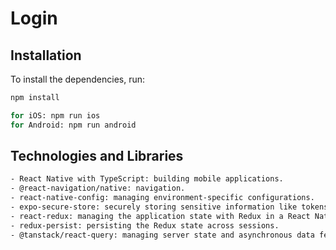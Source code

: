 # Login

## Installation
To install the dependencies, run:

```bash
npm install

for iOS: npm run ios
for Android: npm run android
```

## Technologies and Libraries

```bash
- React Native with TypeScript: building mobile applications.
- @react-navigation/native: navigation.
- react-native-config: managing environment-specific configurations.
- expo-secure-store: securely storing sensitive information like tokens.
- react-redux: managing the application state with Redux in a React Native app.
- redux-persist: persisting the Redux state across sessions.
- @tanstack/react-query: managing server state and asynchronous data fetching.

```
